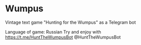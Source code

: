 
# Wumpus
Vintage text game "Hunting for the Wumpus" as a Telegram bot

Language of game: Russian
Try and enjoy with https://t.me/HuntTheWumpusBot
@HuntTheWumpusBot
